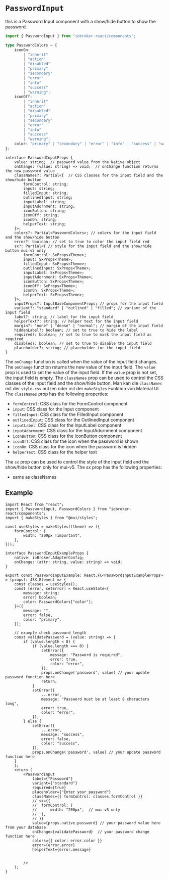 # `PasswordInput`

this is a Password Input component with a show/hide button to show the password.

```ts
import { PasswordInput } from "iobroker-react/components";
```

```ts
type PasswordColors = {
	iconOn:
		| "inherit"
		| "action"
		| "disabled"
		| "primary"
		| "secondary"
		| "error"
		| "info"
		| "success"
		| "warning";
	iconOff:
		| "inherit"
		| "action"
		| "disabled"
		| "primary"
		| "secondary"
		| "error"
		| "info"
		| "success"
		| "warning";
	color: "primary" | "secondary" | "error" | "info" | "success" | "warning";
};
```

```tsx
interface PasswordInputProps {
	value: string;  // password value from the Native object
	onChange: (value: string) => void;  // onChange function returns the new password value
	classNames?: Partial<{  // CSS classes for the input field and the show/hide button
		formControl: string;  
		input: string;
		filledInput: string;
		outlinedInput: string;
		inputLabel: string;
		inputAdornment: string;
		iconButton: string;
		iconOff: string;
		iconOn: string;
		helperText: string;
	}>;
	colors?: Partial<PasswordColors>; // colors for the input field and the show/hide button
	error?: boolean; // set to true to color the input field red
	sx?: Partial<{ // style for the input field and the show/hide button mui-v5 only
		formControl: SxProps<Theme>;
		input: SxProps<Theme>;
		filledInput: SxProps<Theme>;
		outlinedInput: SxProps<Theme>;
		inputLabel: SxProps<Theme>;
		inputAdornment: SxProps<Theme>;
		iconButton: SxProps<Theme>;
		iconOff: SxProps<Theme>;
		iconOn: SxProps<Theme>;
		helperText: SxProps<Theme>;
	}>;
	inputProps?: InputBaseComponentProps; // props for the input field
	variant?: "standard" | "outlined" | "filled"; // variant of the input field
	label?: string; // label for the input field
	helperText?: string; // helper text for the input field
	margin?: "none" | "dense" | "normal"; // margin of the input field
	hiddenLabel?: boolean; // set to true to hide the label
	required?: boolean; // set to true to mark the input field as required
	disabled?: boolean; // set to true to disable the input field
	placeholder?: string; // placeholder for the input field
}
```
The `onChange` function is called when the value of the input field changes. The `onChange` function returns the new value of the input field.
The `value` prop is used to set the value of the input field. If the `value` prop is not set, the input field is empty.
The `classNames` prop can be used to control the CSS classes of the input field and the show/hide button.
Man kan die `classNames` mit der `style.css` nutzen oder mit der `makeStyles` Funktion von Material UI.
The `classNames` prop has the following properties:
- `formControl`: CSS class for the FormControl component
- `input`: CSS class for the Input component
- `filledInput`: CSS class for the FilledInput component
- `outlinedInput`: CSS class for the OutlinedInput component
- `inputLabel`: CSS class for the InputLabel component
- `inputAdornment`: CSS class for the InputAdornment component
- `iconButton`: CSS class for the IconButton component
- `iconOff`: CSS class for the icon when the password is shown
- `iconOn`: CSS class for the icon when the password is hidden
- `helperText`: CSS class for the helper text

The `sx` prop can be used to control the style of the input field and the show/hide button only for mui-v5. The sx prop has the following properties:
  - same as classNames


## Example

```tsx
import React from "react";
import { PasswordInput, PasswordColors } from "iobroker-react/components";
import { makeStyles } from "@mui/styles";

const useStyles = makeStyles((theme) => ({
	formControl: {
		width: "200px !important",
	},
}));

interface PasswordInputExampleProps {
	native: ioBroker.AdapterConfig;
	onChange: (attr: string, value: string) => void;
}

export const PasswordInputExample: React.FC<PasswordInputExampleProps>
= (props): JSX.Element => {
	const classes = useStyles();
	const [error, setError] = React.useState<{
		message: string;
		error: boolean;
		color: PasswordColors["color"];
	}>({
		message: "",
		error: false,
		color: "primary",
	});

	// example check password length
	const validatePassword = (value: string) => {
		if (value.length < 8) {
			if (value.length === 0) {
				setError({
					message: "Password is required",
					error: true,
					color: "error",
				});
				props.onChange('password', value) // your update password function here 
				return;
			}
			setError({
				...error,
				message: "Password must be at least 8 characters long",
				error: true,
				color: "error",
			});
		} else {
            setError({
				...error,
				message: "success",
				error: false,
				color: "success",
			});
			props.onChange('password', value) // your update password function here 
    }
	};
	return (
		<PasswordInput 
			label={"Password"} 
			variant={"standard"} 
			required={true} 
			placeholder={"Enter your password"} 
			classNames={{ formControl: classes.formControl }}
			// sx={{
			// 	formControl: {
			// 		width: "200px",  // mui-v5 only
			// 	},
			// }}
			value={props.native.password} // your password value here from your database
			onChange={validatePassword}  // your password change function here
			colors={{ color: error.color }} 
			error={error.error} 
			helperText={error.message}


		/>
	);
}
```



